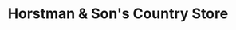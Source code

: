 ---
title: "Horstman & Son's Country Store"
url: /erie/horstman-and-sons-country-store/
shop: pet
---